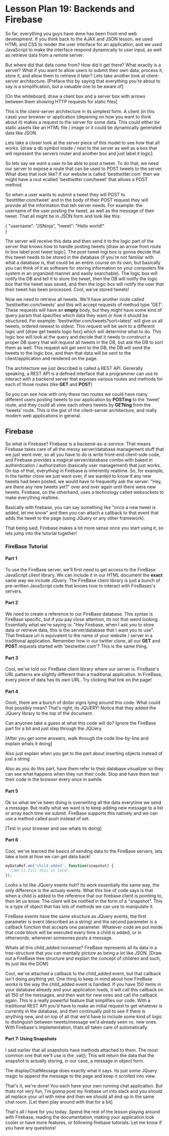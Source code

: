 # Lesson Plan 19: Backends and Firebase

So far, everything you guys have done has been front-end web development. If you think back to the AJAX and JSON lesson, we used HTML and CSS to render the user interface for an application, and we used JavaScript to make the interface respond dynamically to user input, as well as retrieve data from a remote server.

But where did that data come from? How did it get there? What exactly is a server? What if you want to allow users to submit their own data, process it, store it, and allow them to retrieve it later? Lets take another look at client-server architecture. [Preface this by saying that everything you're about to say is a simplification, but a valuable one to be aware of]

[On the whiteboard, draw a client box and a server box with arrows between them showing HTTP requests for static files]

This is the client-server architecture in its simplest form. A client (in this case) your browser or application (depening on how you want to think about it) makes a request to the server for some data. This could either be static assets like an HTML file / image or it could be dynamically generated data like JSON.

Lets take a closer look at the server piece of this model to see how that all works. [draw a db symbol inside / next to the server as well as a box that will represent the servers router and another box and just label it logic].

So lets say we want a user to be able to post a tweet. To do that, we need our server to expose a route that can be used to POST tweets to the server. What does that look like? If our website is called 'besttwitter.com' then we might have a rout ecalled 'besttwitter.com/tweet' that allows a POST method.

So when a user wants to submit a tweet they will POST to 'besttitter.com/tweet' and in the body of their POST request they will provide all the information that teh server needs. For example: the username of the user posting the tweet, as well as the message of their tweet. That all might be in JSON form and look like this:

{
  "username": "JSNinja",
  "tweet": "Hello world!"  
} 

The server will receive this data and then send it to the logic part of the server that knows how to handle posting tweets [draw an arrow from route to box label post tweet logic]. The post tweet logi box is gonna decide that this tweet needs to be stored in the database (if you're not familiar with what a database is, that could be an entire course on its own, but basically you can think of it as software for storing information on your computers file system in an organized manner and easily searchable). The logic box will notify the DB and tell it to store the tweet, then the DB will notify the logic box that the tweet was saved, and then the logic box will notify the user that their tweet has been processed. Cool, we've stored tweets!

Now we need to retrieve all tweets. We'll have another route called 'besttwitter.com/tweets' and this will accept requests of method type 'GET'. These requests will have an **empty** body, but they might have some kind of query param that specifies which data they want or how it should be structured. For example: 'besttwitter.com/tweets?sort=latest' will give us all tweets, ordered newest to oldest. This request will be sent to a different logic unit [draw get tweets logic box] which will determine what to do. This logic box will look at the query and decide that it needs to construct a proper DB query that will request all tweets in the DB, but ask the DB to sort them as well. This request will get sent to the DB, the DB will send the tweets to the logic box, and then that data will be sent to the client/application and rendered on the page. 

The architecture we just described is called a REST API. Generally speaking, a REST API is a defined interface that a programmer can use to interact with a backend server that exposes various routes and methods for each of those routes (like **GET** and **POST**)

So you can see how with only these two routes we could have many different users posting tweets to our application by **POSTing** to the 'tweet' route, and they could all view each others tweets by **GETting** from the 'tweets' route. This is the gist of the client-server architecture, and really modern web applications in general.

## Firebase

So what is Firebase? Firebase is a backend-as-a-service. That means Firebase takes care of all the messy server/database management stuff that we just went over, so all you have to do is write front-end client-side code, and Firebase provides a magical server/database combo with baked in authentication / authorization (basically user management) that just works. On top of that, everything in Firebase is inherently realtime. So, for example, in the twitter clone we just went over, if we wanted to know if any new tweets had been posted, we would have to frequently ask the server: "Hey, are there any new tweets yet?" over and over again until there were new  tweets. Firebase, on the otherhand, uses a technology called websockets to make everything realtime.

Basically with firebase, you can say something like "once a new tweet is added, let me know" and then you can attach a callback to that event that adds the tweet to the page (using JQuery or any other framework).

That being said, Firebase makes a lot more sense once you start using it, so lets jump into the tutorial together!

### FireBase Tutorial

#### Part 1

To use the FireBase server, we'll first need to get access to the FireBase JavaScript client library. We can include it in our HTML document the **exact** same way we include JQuery. The FireBase client library is just a bunch of pre-written JavaScript code that knows how to interact with FireBases's servers.

#### Part 2

We need to create a reference to our FireBase database. This syntax is FireBase specific, but if you pay close attention, its not that weird looking. Essentially what we're saying is: "Hey Firebase, when I ask you to store data or retrieve data, this is the server/database that I want you to use". That firebase url is equivalent to the name of your website / server in a traditional application. Remember how in our twitter clone, all our **GET** and **POST** requests started with 'bestwitter.com'? This is the same thing.

#### Part 3

Cool, we've told our FireBase client library where our server is. FireBase's URL patterns are slightly different than a traditional application. In FireBase, every piece of data has its own URL. Try clicking that link on the page!

#### Part 4

Oooh, there are a bunch of dollar signs lying around this code. What could that possibly mean? That's right, its JQUERY! Notice that they added the JQuery library to the top of the document.

Can anyonee take a guess at what this code will do? Ignore the FireBase part for a bit and just step through the JQUery.

[After you get some answers, walk through the code line-by-line and explain whats it doing]

Also just explain when you get to the part about inserting objects instead of just a string

Also as you do this part, have them refer to their database visualizer so they can see what happens when they run their code. Stop and have them test their code in the browser every once in awhile.

#### Part 5

Ok so what we've been doing is overwriting all the data everytime we send a message. But really what we want is to keep adding new message to a list or array each time we submit. FireBase supports this natively and we can use a method called push instead of set.

[Test in your browser and see whats its doing]

#### Part 6

Cool, we've learned the basics of sending data to the FireBase servers, lets take a look at how we can get data back!

```javascript
myDataRef.on('child_added', function(snapshot) {
  //We'll fill this in later.
});
```

Looks a lot like JQuery events huh? Its work essentially the same way, the only difference is the actualy events. What this line of code says is that when a child is added to the reference that our firebase client is pointing to, then let us know. The client will be notified in the form of a "snapshot". This is a type of object that has lots of methods we can use to manipulate it.

FireBase events have the same structure as JQuery events, the first parameter is event (described as a string) and the second parameter is a callback function that accepts one parameter. Whatever code we put inside that code block will be executed every time a child is added, or in otherwords, whenever someones posts a message.

Whats all this child_added nonsense? FireBase represents all its data in a tree-structure that you can mentally picture as being a lot like JSON. [Draw out a FireBase tree structure and explain the concept of children and such, its just like the DOM]

Cool, we've attached a callback to the child_added event, but that callback isn't doing anything yet. One thing to keep in mind about how FireBase works is the way the child_added event is handled. If you have 150 items in your database already and your application loads, it will call this callback on all 150 of the messages, and then wait for new ones and call the callback again. This is a really powerful feature that simplifies our code. With a traditional REST API you'd have to make an initial request to get whatever is currently in the database, and then continually poll to see if there is anything new, and on top of all that we'd have to include some kind of logic to distinguish between tweets/message we'd already seen vs. new ones. With Firebase's implementation, thats all taken care of automatically.

#### Part 7: Using Snapshots

I said earlier that all snapshots have methods attached to them. The most common one that we'll use is the .val(); This will return the data that the snapshot is actually storing, in our case, a message in object form.

The displayChatMessage does exactly what it says. Its just some JQuery magic to append the message to the page and keep it scrolled into view.

That's it, we're done! You each have your own running chat application. But thats not very fun, I'm gonna post my firebase url into slack and you should all replace your url with mine and then we should all end up in the same chat room. [Let them play around with that for a bit]

That's all I have for you today. Spend the rest of the lesson playing around with Firebase, reading the documentation, making your application look cooler or have more features, or following firebase tutorials. Let me know if you have any questions!